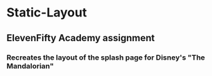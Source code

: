 # Static-Layout
## ElevenFifty Academy assignment
### Recreates the layout of the splash page for Disney's "The Mandalorian"
